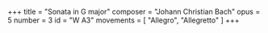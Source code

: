 +++
title = "Sonata in G major"
composer = "Johann Christian Bach"
opus = 5
number = 3
id = "W A3"
movements = [
  "Allegro",
  "Allegretto"
]
+++
